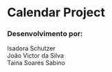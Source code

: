 # Calendar Project
### Desenvolvimento por:
Isadora Schutzer </br>
João Victor da Silva </br>
Taina Soares Sabino

